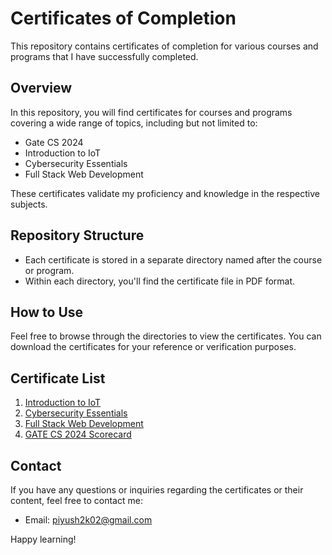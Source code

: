 # Certificates of Completion

This repository contains certificates of completion for various courses and programs that I have successfully completed.

## Overview

In this repository, you will find certificates for courses and programs covering a wide range of topics, including but not limited to:

- Gate CS 2024 
- Introduction to IoT
- Cybersecurity Essentials
- Full Stack Web Development

These certificates validate my proficiency and knowledge in the respective subjects.

## Repository Structure

- Each certificate is stored in a separate directory named after the course or program.
- Within each directory, you'll find the certificate file in PDF format.

## How to Use

Feel free to browse through the directories to view the certificates. You can download the certificates for your reference or verification purposes.

## Certificate List

1. [Introduction to IoT](https://github.com/Piyush-Sharma-Github/Certificates/tree/main/Introduction%20to%20IOT)
2. [Cybersecurity Essentials](https://github.com/Piyush-Sharma-Github/Certificates/tree/main/FullStack%20Web%20Developer)
3. [Full Stack Web Development](https://github.com/Piyush-Sharma-Github/Certificates/tree/main/FullStack%20Web%20Developer)
4. [GATE CS 2024 Scorecard](https://github.com/Piyush-Sharma-Github/Certificates/tree/main/FullStack%20Web%20Developer)


## Contact

If you have any questions or inquiries regarding the certificates or their content, feel free to contact me:

- Email: piyush2k02@gmail.com

Happy learning!

